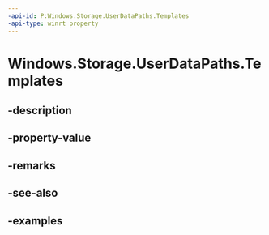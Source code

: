 ```yaml
---
-api-id: P:Windows.Storage.UserDataPaths.Templates
-api-type: winrt property
---
```


<!-- Property syntax.
public string Templates { get; }
-->

# Windows.Storage.UserDataPaths.Templates

## -description

## -property-value

## -remarks

## -see-also

## -examples


